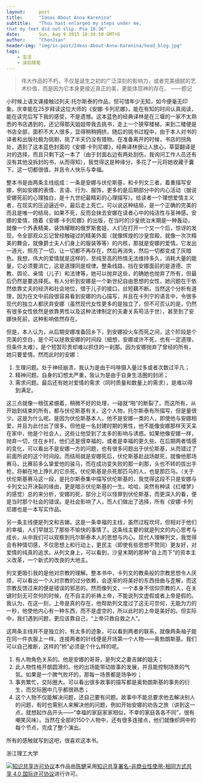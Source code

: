 ```yaml
---
layout:     post
title:      "Ideas About Anna Karenina"
subtitle:   "Thou hast enlarged my steps under me,
that my feet did not slip. Psa 18:36"
date:       Sun, Aug 9 2015 18:34:50 GMT+8
author:     "ChenJian"
header-img: "img/in-post/Ideas-About-Anna-Karenina/head_blog.jpg"
tags:
    - 生活
    - 读后随笔
---
```


> 伟大作品的不朽，不仅是诞生之初的广泛深刻的影响力，或者完美细腻的艺术价值，而是因为它本身更接近真正的美，更能体现神的存在。
> ——题记

小时候上语文课接触过列夫·托尔斯泰的作品，但可惜年少无知，如今便毫无印象。庆幸能在25岁拜读这位大师的《安娜·卡列尼娜》，能在有知的时间认真阅读，能在读完后写下我的感受，不是遗憾。这本蓝色的经典译林是在三堰的一家不太熟悉的书店遇到的，还记得那天姐姐带我去挑书，走上一个狭窄楼梯，来到二楼便是书店全部，面积不大人很多，显得稍稍拥挤。随后的挑书过程中，由于本人对书的译者和出版社极为挑剔，挑了半天仍没有猎物。在准备离开的时候，书店的拐角处，遇到了这本蓝色封面的《安娜·卡列尼娜》，经典译林很让人放心，草婴翻译是对的选择，而且只剩下这一本了（由于封面右边有两处刮伤，我询问工作人员还有没有其他没拆封的书，从而得知），我觉得这是种缘分，多花了一元将她收藏于囊下。这一切都很值，并且令人快乐与幸福。

整本书是由两条主线组成：一条是安娜与伏伦斯基，和卡列文三者。着重描写安娜，例如安娜的表情、言语、行为、服饰，更多的是后期部分中的内心活动（据说安娜死前的心理独白，是十九世纪最精彩的心理描写）。给读者一个理想爱情主义者，在现实的压迫逼近中，最后走上死亡。可以说这种结局，是一个正确的完美的而且是唯一的结局，如果不死，反而会抹去安娜在读者心中的纯洁性与圣神感。安娜的爱情，随着《安娜·卡列尼娜》的出版，在当时的沙皇统治末期是一种轰动，就像一个外表精美，装饰耀眼的俄罗斯套娃，人们在打开一个又一个后，惊讶的发现，令全部观众忘记曾经触碰过的精美外面（就像辉煌的沙皇宫殿，就像一次次精美的舞会，就像爵士夫人们身上的服装等等）的内核，那就是安娜的爱情。它发出一道光，照亮了一切，让一切都不再存在，然后再消失，然后一切都变成了灰暗色。我想，伟大的爱情就是这样的，至纯至高的热情无法维持多久，消耗大量的能量，它必须要消亡，这是道理同是规律。整条线路，挡在安娜面前的是道德、宗教、舆论、亲情（儿子）和法律等，她可以抛弃这些，的确她也抛弃了所有，但最后仍然是要选择死。有人分析到安娜是一个新世纪自由思想的女性，她问题在于依然依靠丈夫的经济和社会地位，借于儿子的接口，丝短藕不断。当然这个分析有道理，因为在文中前段很容易看到安娜的内心描写，并且在卡列宁的语言中，令很多现代的独立人都厌弃安娜（虽然现代女性更多的是独立了，但不可否认的是，仍然有很多女性依然是依靠男性以及这种法律制定的夫妻关系苟活于世），甚至到了安娜快死前，这种影响依然存在。

但是，本人认为，从后期安娜准备回乡下，到安娜投火车而死之间，这个阶段是个完美的空白，是个可以拯救安娜的时间段（细想，安娜或许不死，也有一定道理，但条件太难），是个短暂珍贵却难以抓住的一刹那。因为安娜抛弃了曾经的所有，她只要爱情。然而此时的安娜：

1. 生理问题。处于神经崩溃，我认为是由于吗啡摄入量过多或者次数过平凡；
2. 精神问题。自身的幻想太严重，我认为是由于自身生活圈的封闭；
3. 需求问题。最后还有她对爱情的需求（同时质量和数量上的需求），是难以得到满足。

这三点就像一根弦紧绷着，稍微不好的处理，一碰就“啪”的断裂了。而这所有，从开始到结束的所有，都与伏伦斯基有关。这个人物，托尔斯泰有所描写，但是量很少。这是为什么呢。是因为伏伦斯基本人，他不是安娜一类的人，即使他与安娜相爱，并且为此付出了很多。但他是一名封建时期的男性，他不能像安娜那样天天呆在家中，他是个社会人，这些让他受到了太多的影响与诱惑。如果他像安娜一样，抛弃一切，住在乡村，他们还是很幸福的，或者是幸福的更久些。在后期两者情感的变化，可以看出不是安娜一方的问题，也有很多问题出于伏伦斯基，从而错过了前面所说的这个时间段。而结局就是安娜死后，伏伦斯基赴战场献死，就像他那场赛马，比赛前多么挚爱他的骏马，而在成功变失败的那一刹那，头也不转的拔出手枪，将躺在地上挣扎的它杀死。伏伦斯基是杀死那匹马的人，也是那匹马。（关于伏伦斯基赛马这一段，是托尔斯泰集中描写伏伦斯基的，我觉得这段不只是安娜与卡列文公开决裂的缘由，更是暗示伏伦斯基的一生。哈哈，突然有种读《红楼梦》的感觉）总的来分析，安娜的死，部分上可以怪罪到伏伦斯基，而更深入的看，便是当时那个社会的错误。是社会影响了人，而人们做出了选择，所有《安娜·卡列尼娜也是一本写实作品。

另一条主线便是列文和吉娣。这是一条幸福的主线，虽然过程坎坷，但相对于他们的幸福，人们早就忘了那些不愉快的事情了。这条线主要的就是列文的内心思考与成长，从中我们可以观察到托尔斯泰本人的思想与内心。现代人理解列文，我觉得会有种情切感，不仅思想上和行动上，更民主（即使有些思想不赞同）更友好，对爱情的纯真的追求。从列文身上，可以看到，沙皇末期的那种“自上而下”的资本主义改革，一个新式的改良的大地主。

列文更吸引我的是他对宗教的理解。整本书中，卡列文的教条般的宗教思想令人厌烦，可以看出一个人对宗教的过分依赖，会逐渐的将美好的东西扭曲与歪解，而这宗教反馈过来的便是错误的邪恶的。然而像列文，一个本身不信仰宗教的人，在关键时刻无可奈何的时候，在不自主的祈祷上帝，不能说列文虚假或者上帝是假的。我认为，在这一刻，上帝是真的存在，他帮助列文度过了这无可奈何，无能为力的一秒，他使他内心有一种东西，而不是虚空的，所以此时的上帝是美好的。但实际中，我们遇到问题，更应该靠自己，“上帝只救自救之人”。

这两条主线并不是独立的，有太多的迹象，可以看到两者的联系，就像两条袖子能在同一件衣服上一样。连接两者的针线便是开场第一个人物——奥勃朗斯基。我们可以自己推断，这样的“桥”必须是个什么样的呢。

1. 有人物角色关系的。他是安娜的哥哥，是列文之妻吉娣的姐夫；
2. 此人物性格开朗圆滑的。他的出场能带动故事的发展，并且能控制场景的气氛。如果是一个脾气败坏的，那每一场景都是场争吵；
3. 事务繁忙，交际圈大。可以看出很多故事的描写都是奥勃朗斯基的事务的衍生，而交际圈中几乎都很熟悉；
4. 这个人物不仅能解决问题，还自己要有问题。故事中不能总要求他去解决别人的问题，有时也需别人来解决他的问题，例如开始安娜的劝告之旅（讲到这一点，就想起作品开头——“幸福的家庭家家相似，不幸的家庭各各不同”，很有嘲笑风味）。当然在全部的150个人物中，还有很多连接点，他们就像织网中的每个节点，完成了整个演出。

所有的感触就写到这吧，很喜欢这本书。

浙江理工大学

<a rel="license" href="http://creativecommons.org/licenses/by-nc-sa/4.0/"><img alt="知识共享许可协议" style="border-width:0" src="https://i.creativecommons.org/l/by-nc-sa/4.0/88x31.png" /></a>本作品由<a xmlns:cc="http://creativecommons.org/ns#" href="https://o-my-chenjian.com/2015/08/09/Ideas-About-Anna-Karenina/" property="cc:attributionName" rel="cc:attributionURL">陈健</a>采用<a rel="license" href="http://creativecommons.org/licenses/by-nc-sa/4.0/">知识共享署名-非商业性使用-相同方式共享 4.0 国际许可协议</a>进行许可。
